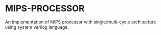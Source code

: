 # MIPS-PROCESSOR
An Implementation of MIPS processor with single/multi-cycle architecture using system verilog language.
